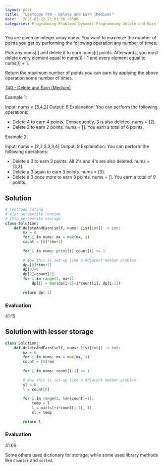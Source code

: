 ```yaml
---
layout: post
title:  "Leetcode 740 - Delete and Earn (Medium)"
date:   2021-01-22 21:03:36 -0500
categories: Programming-Problems Dynamic-Programming Delete-and-Earn
---
```

You are given an integer array nums. You want to maximize the number of points you get by performing the following operation any number of times:

Pick any nums[i] and delete it to earn nums[i] points. Afterwards, you must delete every element equal to nums[i] - 1 and every element equal to nums[i] + 1.

Return the maximum number of points you can earn by applying the above operation some number of times.

[740 - Delete and Earn (Medium)](https://leetcode.com/problems/delete-and-earn/)

Example 1:

Input: nums = [3,4,2]
Output: 6
Explanation: You can perform the following operations:
- Delete 4 to earn 4 points. Consequently, 3 is also deleted. nums = [2].
- Delete 2 to earn 2 points. nums = [].
You earn a total of 6 points.

Example 2:

Input: nums = [2,2,3,3,3,4]
Output: 9
Explanation: You can perform the following operations:
- Delete a 3 to earn 3 points. All 2's and 4's are also deleted. nums = [3,3].
- Delete a 3 again to earn 3 points. nums = [3].
- Delete a 3 once more to earn 3 points. nums = [].
You earn a total of 9 points.

## Solution
```python
# Leetcode rating
# 41st percentile runtime
# 15th percentile storage
class Solution:
    def deleteAndEarn(self, nums: List[int]) -> int:
        mx = 0
        for i in nums: mx = max(mx, i)
        count = [0]*(mx+1)
        
        for i in nums: print(i);count[i] += 1
        
        # Now this is set-up like a Adjacent Robber problem
        dp=[0]*(mx+1)
        dp[0]=0
        dp[1]=count[1]
        for i in range(2, mx+1):
            dp[i] = max(dp[i-2]+i*count[i], dp[i-1])
        
        return dp[-1]
```
### Evaluation
41:15

## Solution with lesser storage
```python
class Solution:
    def deleteAndEarn(self, nums: List[int]) -> int:
        mx = 0
        for i in nums: mx = max(mx, i)
        count = [0]*mx        
        
        for i in nums: count[i-1] += 1
            
        # Now this is set-up like a Adjacent Robber problem
        sl = 0
        l = count[0]
        
        for i in range(2, len(count)+1):
            temp = l
            l = max(sl+i*count[i-1], l)
            sl = temp
        
        return l
```
### Evaluation
41:66

Some others used dictionary for storage; while some used library methods like `Counter` and `sorted`.


